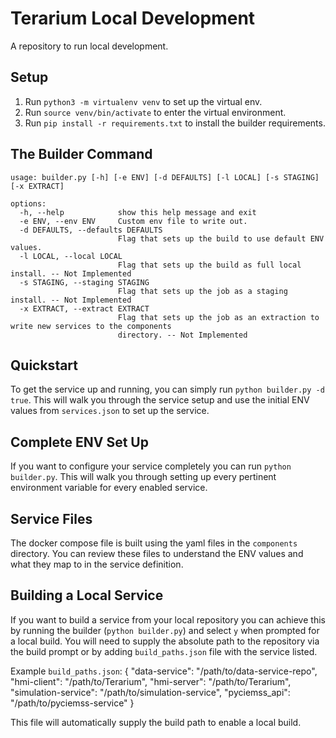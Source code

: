 # Terarium Local Development
A repository to run local development.

## Setup
1. Run `python3 -m virtualenv venv` to set up the virtual env.
2. Run `source venv/bin/activate` to enter the virtual environment.
3. Run `pip install -r requirements.txt` to install the builder requirements.


## The Builder Command
```
usage: builder.py [-h] [-e ENV] [-d DEFAULTS] [-l LOCAL] [-s STAGING] [-x EXTRACT]

options:
  -h, --help            show this help message and exit
  -e ENV, --env ENV     Custom env file to write out.
  -d DEFAULTS, --defaults DEFAULTS
                        Flag that sets up the build to use default ENV values.
  -l LOCAL, --local LOCAL
                        Flag that sets up the build as full local install. -- Not Implemented
  -s STAGING, --staging STAGING
                        Flag that sets up the job as a staging install. -- Not Implemented
  -x EXTRACT, --extract EXTRACT
                        Flag that sets up the job as an extraction to write new services to the components
                        directory. -- Not Implemented
```

## Quickstart
To get the service up and running, you can simply run `python builder.py -d true`.  This will walk you through
the service setup and use the initial ENV values from `services.json` to set up the service.

## Complete ENV Set Up
If you want to configure your service completely you can run `python builder.py`.  This will walk you through
setting up every pertinent environment variable for every enabled service.

## Service Files
The docker compose file is built using the yaml files in the `components` directory.  You can review these files
to understand the ENV values and what they map to in the service definition.

## Building a Local Service
If you want to build a service from your local repository you can achieve this by running the builder 
(`python builder.py`) and select `y` when prompted for a local build.  You will need to supply the 
absolute path to the repository via the build prompt or by adding `build_paths.json` file with the
service listed. 

Example `build_paths.json`:
    {
        "data-service": "/path/to/data-service-repo",
        "hmi-client": "/path/to/Terarium",
        "hmi-server": "/path/to/Terarium",
        "simulation-service": "/path/to/simulation-service",
        "pyciemss_api": "/path/to/pyciemss-service"
    }

This file will automatically supply the build path to enable a local build.
